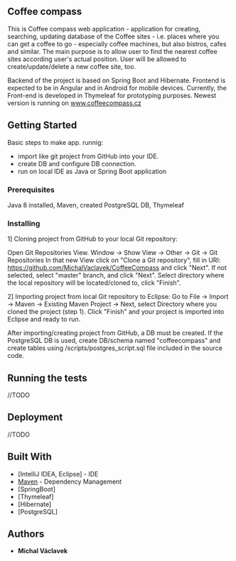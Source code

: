 ## Coffee compass

This is Coffee compass web application - application for creating, searching, updating database of the Coffee sites - i.e. places where you can get a coffee to go - especially coffee machines, but also bistros, cafes and similar.
The main purpose is to allow user to find the nearest coffee sites according user's actual position. User will be allowed to create/update/delete a new coffee site, too.

Backend of the project is based on Spring Boot and Hibernate. Frontend is expected to be in Angular and in Android for mobile devices. Currently, the Front-end is developed in Thymeleaf for prototyping purposes.
Newest version is running on www.coffeecompass.cz

## Getting Started

Basic steps to make app. runnig: 

- import like git project from GitHub into your IDE.
- create DB and configure DB connection.
- run on local IDE as Java or Spring Boot application

### Prerequisites

Java 8 installed, Maven, created PostgreSQL DB, Thymeleaf

### Installing

1] Cloning project from GitHub to your local Git repository:

Open Git Repositories View. Window -> Show View -> Other -> Git -> Git Repositories
In that new View click on "Clone a Git repository", fill in URI: https://github.com/MichalVaclavek/CoffeeCompass and click "Next". If not selected, select "master" branch, and click "Next". Select directory where the local repository will be located/cloned to, click "Finish". 

2] Importing project from local Git repository to Eclipse:
Go to File -> Import -> Maven -> Existing Maven Project -> Next, select Directory where you cloned the project (step 1). Click "Finish" and your project is imported into Eclipse and ready to run.

After importing/creating project from GitHub, a DB must be created. If the PostgreSQL DB is used, create DB/schema named "coffeecompass" and create tables using /scripts/postgres_script.sql file included in the source code.

## Running the tests

//TODO

## Deployment

//TODO

## Built With

* [IntelliJ IDEA, Eclipse] - IDE
* [Maven](https://maven.apache.org/) - Dependency Management
* [SpringBoot]
* [Thymeleaf]
* [Hibernate]
* [PostgreSQL]

## Authors

* **Michal Václavek**

